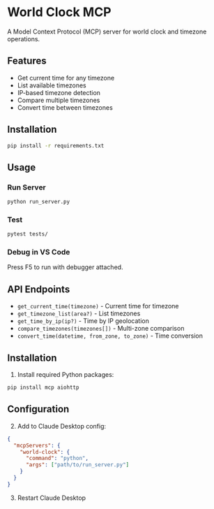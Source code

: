 # World Clock MCP

A Model Context Protocol (MCP) server for world clock and timezone operations.

## Features

- Get current time for any timezone
- List available timezones
- IP-based timezone detection
- Compare multiple timezones
- Convert time between timezones

## Installation

```bash
pip install -r requirements.txt
```

## Usage

### Run Server
```bash
python run_server.py
```

### Test
```bash
pytest tests/
```

### Debug in VS Code
Press F5 to run with debugger attached.

## API Endpoints

- `get_current_time(timezone)` - Current time for timezone
- `get_timezone_list(area?)` - List timezones
- `get_time_by_ip(ip?)` - Time by IP geolocation
- `compare_timezones(timezones[])` - Multi-zone comparison
- `convert_time(datetime, from_zone, to_zone)` - Time conversion

## Installation

1. Install required Python packages:
```bash
pip install mcp aiohttp
```

## Configuration

2. Add to Claude Desktop config:
```json
{
  "mcpServers": {
    "world-clock": {
      "command": "python",
      "args": ["path/to/run_server.py"]
    }
  }
}
```

3. Restart Claude Desktop